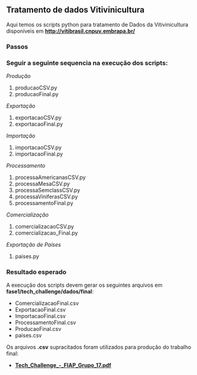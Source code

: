 ## Tratamento de dados Vitivinicultura
Aqui temos os scripts python para tratamento de Dados da Vitivinicultura disponíveis em **http://vitibrasil.cnpuv.embrapa.br/**


### Passos 
### Seguir a seguinte sequencia na execução dos scripts:

*Produção*
1. producaoCSV.py
2. producaoFinal.py

*Exportação*
1. exportacaoCSV.py
2. exportacaoFinal.py

*Importação*
1. importacaoCSV.py
2. importacaoFinal.py

*Processamento*
1. processaAmericanasCSV.py
2. processaMesaCSV.py
3. processaSemclassCSV.py
4. processaViniferasCSV.py
5. processamentoFinal.py

*Comercialização*
1. comercializacaoCSV.py
2. comercializacao_Final.py

*Exportação de Países*
1. paises.py

### Resultado esperado
A execução dos scripts devem gerar os seguintes arquivos em **fase1/tech_challenge/dados/final**:
- ComercializacaoFinal.csv
- ExportacaoFinal.csv
- ImportacaoFinal.csv
- ProcessamentoFinal.csv
- ProducaoFinal.csv
- paises.csv

Os arquivos **.csv** supracitados foram utilizados para produção do trabalho final: 
- **[Tech_Challenge_-_FIAP_Grupo_17.pdf](https://github.com/hermanouchoa/postechfiap/blob/919660fd5ad5c9c91af28f8897f9f115d11c9751/fase1/tech_challenge/Tech_Challenge_-_FIAP_Grupo_17.pdf)**